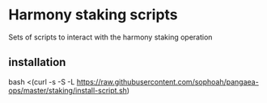 # Harmony staking scripts

Sets of scripts to interact with the harmony staking operation

## installation

bash <(curl -s -S -L https://raw.githubusercontent.com/sophoah/pangaea-ops/master/staking/install-script.sh)